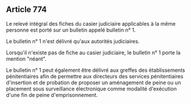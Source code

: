 Article 774
----
Le relevé intégral des fiches du casier judiciaire applicables à la même
personne est porté sur un bulletin appelé bulletin n° 1.

Le bulletin n° 1 n'est délivré qu'aux autorités judiciaires.

Lorsqu'il n'existe pas de fiche au casier judiciaire, le bulletin n° 1 porte la
mention "néant".

Le bulletin n° 1 peut également être délivré aux greffes des établissements
pénitentiaires afin de permettre aux directeurs des services pénitentiaires
d'insertion et de probation de proposer un aménagement de peine ou un placement
sous surveillance électronique comme modalité d'exécution d'une fin de peine
d'emprisonnement.
